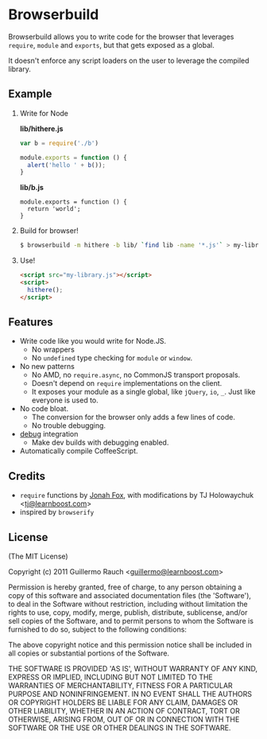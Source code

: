 
# Browserbuild

Browserbuild allows you to write code for the browser that leverages
`require`, `module` and `exports`, but that gets exposed as a global.

It doesn't enforce any script loaders on the user to leverage the 
compiled library.

## Example

1. Write for Node

    **lib/hithere.js**

    ```js
    var b = require('./b')

    module.exports = function () {
      alert('hello ' + b());
    }
    ```

    **lib/b.js**

    ```
    module.exports = function () {
      return 'world';
    }
    ```

2. Build for browser!

    ```bash
    $ browserbuild -m hithere -b lib/ `find lib -name '*.js'` > my-library.js
    ```

3. Use!

    ```html
    <script src="my-library.js"></script>
    <script>
      hithere();
    </script>
    ```

## Features

- Write code like you would write for Node.JS. 
  - No wrappers
  - No `undefined` type checking for `module` or `window`.
- No new patterns
  - No AMD, no `require.async`, no CommonJS transport proposals.
  - Doesn't depend on `require` implementations on the client.
  - It exposes your module as a single global, like `jQuery`, `io`, `_`. Just
    like everyone is used to.
- No code bloat.
  - The conversion for the browser only adds a few lines of code.
  - No trouble debugging.
- [debug](http://github.com/visionmedia/debug) integration
  - Make dev builds with debugging enabled.
- Automatically compile CoffeeScript.

## Credits

- `require` functions by [Jonah Fox](https://github.com/weepy), with
  modifications by TJ Holowaychuk &lt;tj@learnboost.com&gt;
- inspired by `browserify`

## License 

(The MIT License)

Copyright (c) 2011 Guillermo Rauch &lt;guillermo@learnboost.com&gt;

Permission is hereby granted, free of charge, to any person obtaining
a copy of this software and associated documentation files (the
'Software'), to deal in the Software without restriction, including
without limitation the rights to use, copy, modify, merge, publish,
distribute, sublicense, and/or sell copies of the Software, and to
permit persons to whom the Software is furnished to do so, subject to
the following conditions:

The above copyright notice and this permission notice shall be
included in all copies or substantial portions of the Software.

THE SOFTWARE IS PROVIDED 'AS IS', WITHOUT WARRANTY OF ANY KIND,
EXPRESS OR IMPLIED, INCLUDING BUT NOT LIMITED TO THE WARRANTIES OF
MERCHANTABILITY, FITNESS FOR A PARTICULAR PURPOSE AND NONINFRINGEMENT.
IN NO EVENT SHALL THE AUTHORS OR COPYRIGHT HOLDERS BE LIABLE FOR ANY
CLAIM, DAMAGES OR OTHER LIABILITY, WHETHER IN AN ACTION OF CONTRACT,
TORT OR OTHERWISE, ARISING FROM, OUT OF OR IN CONNECTION WITH THE
SOFTWARE OR THE USE OR OTHER DEALINGS IN THE SOFTWARE.
